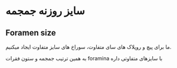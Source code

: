 ﻿<h1>سایز روزنه جمجمه</h1>

<h2>Foramen size</h2>

<p>
    ما برای پیچ و روپلاک های سای  متفاوت، سوراخ های سایز متفاوت ایجاد میکنیم.
</p>

<p>
    به همین ترتیب جمجمه و ستون فقرات foramina با سایزهای متفاوتی داره
</p>